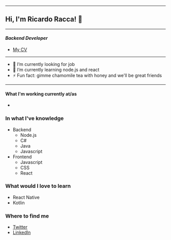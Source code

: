 

<!--
**raccaricardo/raccaricardo** is a ✨ _special_ ✨ repository because its `README.md` (this file) appears on your GitHub profile.

Here are some ideas to get you started:

- 🔭 I’m currently working on ...
- 🌱 I’m currently learning ...
- 👯 I’m looking to collaborate on ...
- 🤔 I’m looking for help with ...
- 💬 Ask me about ...
- 📫 How to reach me: ...
- 😄 Pronouns: ...
- ⚡ Fun fact: ...
-->
---
## Hi, I'm Ricardo Racca! 👋

---
#### *Backend Developer*
+ [My CV](enlace)

---

- 🔭 I’m currently looking for job
- 🌱 I’m currently learning node.js and react
- ⚡ Fun fact: gimme chamomile tea with honey and we'll be great friends
---

#### What I'm working currently at/as
-

### In what I've knowledge
- Backend
   - Node.js
   - C#
   - Java
   - Javascript
- Frontend
   - Javascript
   - CSS 
   - React
   
### What would I love to learn
- React Native
- Kotlin
### Where to find me
+ [Twitter](https://twitter.com/Ricardo63335928)
+ [LinkedIn](https://www.linkedin.com/in/ricardoracca/)



 
